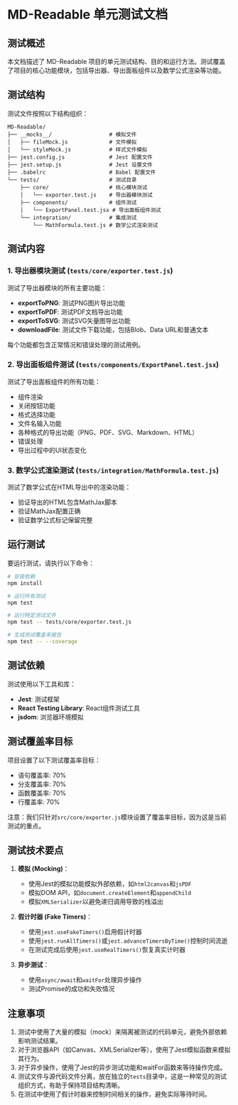 # MD-Readable 单元测试文档

## 测试概述

本文档描述了 MD-Readable 项目的单元测试结构、目的和运行方法。测试覆盖了项目的核心功能模块，包括导出器、导出面板组件以及数学公式渲染等功能。

## 测试结构

测试文件按照以下结构组织：

```
MD-Readable/
├── __mocks__/                  # 模拟文件
│   ├── fileMock.js             # 文件模拟
│   └── styleMock.js            # 样式文件模拟
├── jest.config.js              # Jest 配置文件
├── jest.setup.js               # Jest 设置文件
├── .babelrc                    # Babel 配置文件
└── tests/                      # 测试目录
    ├── core/                   # 核心模块测试
    │   └── exporter.test.js    # 导出器模块测试
    ├── components/             # 组件测试
    │   └── ExportPanel.test.jsx # 导出面板组件测试
    └── integration/            # 集成测试
        └── MathFormula.test.js # 数学公式渲染测试
```

## 测试内容

### 1. 导出器模块测试 (`tests/core/exporter.test.js`)

测试了导出器模块的所有主要功能：

- **exportToPNG**: 测试PNG图片导出功能
- **exportToPDF**: 测试PDF文档导出功能
- **exportToSVG**: 测试SVG矢量图导出功能
- **downloadFile**: 测试文件下载功能，包括Blob、Data URL和普通文本

每个功能都包含正常情况和错误处理的测试用例。

### 2. 导出面板组件测试 (`tests/components/ExportPanel.test.jsx`)

测试了导出面板组件的所有功能：

- 组件渲染
- 关闭按钮功能
- 格式选择功能
- 文件名输入功能
- 各种格式的导出功能（PNG、PDF、SVG、Markdown、HTML）
- 错误处理
- 导出过程中的UI状态变化

### 3. 数学公式渲染测试 (`tests/integration/MathFormula.test.js`)

测试了数学公式在HTML导出中的渲染功能：

- 验证导出的HTML包含MathJax脚本
- 验证MathJax配置正确
- 验证数学公式标记保留完整

## 运行测试

要运行测试，请执行以下命令：

```bash
# 安装依赖
npm install

# 运行所有测试
npm test

# 运行特定测试文件
npm test -- tests/core/exporter.test.js

# 生成测试覆盖率报告
npm test -- --coverage
```

## 测试依赖

测试使用以下工具和库：

- **Jest**: 测试框架
- **React Testing Library**: React组件测试工具
- **jsdom**: 浏览器环境模拟

## 测试覆盖率目标

项目设置了以下测试覆盖率目标：

- 语句覆盖率: 70%
- 分支覆盖率: 70%
- 函数覆盖率: 70%
- 行覆盖率: 70%

注意：我们只针对`src/core/exporter.js`模块设置了覆盖率目标，因为这是当前测试的重点。

## 测试技术要点

1. **模拟 (Mocking)**：
   - 使用Jest的模拟功能模拟外部依赖，如`html2canvas`和`jsPDF`
   - 模拟DOM API，如`document.createElement`和`appendChild`
   - 模拟`XMLSerializer`以避免递归调用导致的栈溢出

2. **假计时器 (Fake Timers)**：
   - 使用`jest.useFakeTimers()`启用假计时器
   - 使用`jest.runAllTimers()`或`jest.advanceTimersByTime()`控制时间流逝
   - 在测试完成后使用`jest.useRealTimers()`恢复真实计时器

3. **异步测试**：
   - 使用`async/await`和`waitFor`处理异步操作
   - 测试Promise的成功和失败情况

## 注意事项

1. 测试中使用了大量的模拟（mock）来隔离被测试的代码单元，避免外部依赖影响测试结果。
2. 对于浏览器API（如Canvas、XMLSerializer等），使用了Jest模拟函数来模拟其行为。
3. 对于异步操作，使用了Jest的异步测试功能和waitFor函数来等待操作完成。
4. 测试文件与源代码文件分离，放在独立的`tests`目录中，这是一种常见的测试组织方式，有助于保持项目结构清晰。
5. 在测试中使用了假计时器来控制时间相关的操作，避免实际等待时间。 